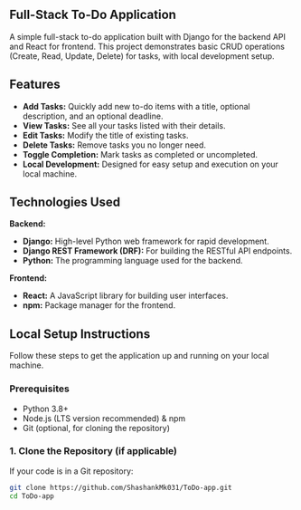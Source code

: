 ## Full-Stack To-Do Application

A simple full-stack to-do application built with Django for the backend API and React for frontend. This project demonstrates basic CRUD operations (Create, Read, Update, Delete) for tasks, with local development setup.

## Features

* **Add Tasks:** Quickly add new to-do items with a title, optional description, and an optional deadline.
* **View Tasks:** See all your tasks listed with their details.
* **Edit Tasks:** Modify the title of existing tasks.
* **Delete Tasks:** Remove tasks you no longer need.
* **Toggle Completion:** Mark tasks as completed or uncompleted.
* **Local Development:** Designed for easy setup and execution on your local machine.

## Technologies Used

**Backend:**
* **Django:** High-level Python web framework for rapid development.
* **Django REST Framework (DRF):** For building the RESTful API endpoints.
* **Python:** The programming language used for the backend.

**Frontend:**
* **React:** A JavaScript library for building user interfaces.
* **npm:** Package manager for the frontend.

## Local Setup Instructions

Follow these steps to get the application up and running on your local machine.

### Prerequisites

* Python 3.8+
* Node.js (LTS version recommended) & npm
* Git (optional, for cloning the repository)

### 1. Clone the Repository (if applicable)

If your code is in a Git repository:

```bash
git clone https://github.com/ShashankMk031/ToDo-app.git
cd ToDo-app

